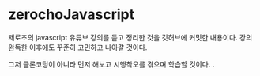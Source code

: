 # zerochoJavascript

제로초의 javascript 유튜브 강의를 듣고 정리한 것을 깃허브에 커밋한 내용이다.
강의 완독한 이후에도 꾸준히 고민하고 나아갈 것이다.

그저 클론코딩이 아니라 먼저 해보고 시행착오를 겪으며 학습할 것이다.
.

